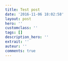 ```yaml
---
title: Test post
date: '2016-11-06 18:02:58'
layout: post
hero: ''
customclass: ''
tags: []
description_hero: ''
extrait: ''
auteur: ''
comments: true
---
```

